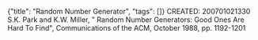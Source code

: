 {"title": "Random Number Generator", "tags": []}
CREATED: 200701021330
S.K. Park and K.W. Miller, " Random Number Generators: Good Ones Are Hard To Find", Communications of the ACM, October 1988, pp. 1192-1201
